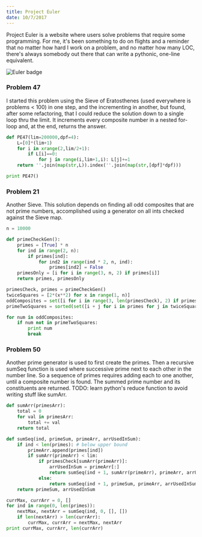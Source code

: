 ```yaml
---
title: Project Euler
date: 10/7/2017
---
```

Project Euler is a website where users solve problems
that require some programming. For me, it's been something to
do on flights and a reminder that no matter how hard I work on a problem, and no
matter how many LOC, there's always somebody out there that can write a pythonic,
one-line equivalent.

![Euler badge](https://projecteuler.net/profile/jtrickster333.png)

### Problem 47

I started this problem using the Sieve of Eratosthenes
(used everywhere is problems < 100) in one step,
and the incrementing in another, but found, after some refactoring,
that I could reduce the solution down to a single loop thru the limit. It increments
every composite number in a nested for-loop and, at the end, returns the
answer.

```python
def PE47(lim=200000,dpf=4):
    L=[0]*(lim+1)
    for i in xrange(2,lim/2+1):
        if L[i]==0:
            for j in range(i,lim+1,i): L[j]+=1
    return ''.join(map(str,L)).index(''.join(map(str,[dpf]*dpf)))

print PE47()
```

### Problem 21

Another Sieve. This solution depends on finding all odd composites that are not
prime numbers, accomplished using a generator on all ints checked against the Sieve map.

```python
n = 10000

def primeCheckGen():
	primes = [True] * n
	for ind in range(2, n):
		if primes[ind]:
			for ind2 in range(ind * 2, n, ind):
				primes[ind2] = False
	primesOnly = [i for i in range(3, n, 2) if primes[i]]
	return primes, primesOnly

primesCheck, primes = primeCheckGen()
twiceSquares = [2*(x**2) for x in range(1, n)]
oddComposites = set([i for i in range(3, len(primesCheck), 2) if primesCheck[i] is False])
primeTwoSquares = sorted(set([i + j for i in primes for j in twiceSquares]))

for num in oddComposites:
	if num not in primeTwoSquares:
		print num
		break
```

### Problem 50

Another prime generator is used to first create the primes. Then a recursive
sumSeq function is used where successive prime next to each other in the number line.
So a sequence of primes requires adding each to one another, until a composite number is
found. The summed prime number and its constituents are returned.
TODO: learn python's reduce function to avoid writing stuff like sumArr.

```python
def sumArr(primesArr):
	total = 0
	for val in primesArr:
		total += val
	return total

def sumSeq(ind, primeSum, primeArr, arrUsedInSum):
	if ind < len(primes): # below upper bound
		primeArr.append(primes[ind])
		if sumArr(primeArr) < lim:
			if primesCheck[sumArr(primeArr)]:
				arrUsedInSum = primeArr[:]
				return sumSeq(ind + 1, sumArr(primeArr), primeArr, arrUsedInSum)
			else: 
				return sumSeq(ind + 1, primeSum, primeArr, arrUsedInSum) 
	return primeSum, arrUsedInSum

currMax, currArr = 0, []
for ind in range(0, len(primes)):
	nextMax, nextArr = sumSeq(ind, 0, [], [])
	if len(nextArr) > len(currArr):
		currMax, currArr = nextMax, nextArr
print currMax, currArr, len(currArr)
```